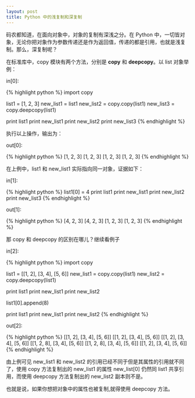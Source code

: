 ```yaml
---
layout: post
title: Python 中的浅复制和深复制
---
```

码农都知道，在面向对象中，对象的复制有深浅之分。在 Python 中，一切皆对象，无论你把对象作为参数传递还是作为返回值，传递的都是引用，也就是浅复制。那么，深复制呢？

在标准库中，copy 模块有两个方法，分别是 **copy** 和 **deepcopy**。以 list 对象举例：

in[0]:

{% highlight python %}
import copy

list1 = [1, 2, 3]
new_list1 = list1
new_list2 = copy.copy(list1)
new_list3 = copy.deepcopy(list1)

print list1
print new_list1
print new_list2
print new_list3
{% endhighlight %}

执行以上操作，输出为：

out[0]:

{% highlight python %}
[1, 2, 3]
[1, 2, 3]
[1, 2, 3]
[1, 2, 3]
{% endhighlight %}

在上例中，list1 和 new_list1 实际指向同一对象，证据如下：
	
in[1]:

{% highlight python %}
list1[0] = 4
print list1
print new_list1
print new_list2
print new_list3
{% endhighlight %}

out[1]:

{% highlight python %}
[4, 2, 3]
[4, 2, 3]
[1, 2, 3]
[1, 2, 3]
{% endhighlight %}


那 copy 和 deepcopy 的区别在哪儿？继续看例子

in[2]:

{% highlight python %}
import copy

list1 = [[1, 2], [3, 4], [5, 6]]
new_list1 = copy.copy(list1)
new_list2 = copy.deepcopy(list1)

print list1
print new_list1
print new_list2

list1[0].append(8)

print list1
print new_list1
print new_list2
{% endhighlight %}

out[2]:

{% highlight python %}
[[1, 2], [3, 4], [5, 6]]
[[1, 2], [3, 4], [5, 6]]
[[1, 2], [3, 4], [5, 6]]
[[1, 2, 8], [3, 4], [5, 6]]
[[1, 2, 8], [3, 4], [5, 6]]
[[1, 2], [3, 4], [5, 6]]
{% endhighlight %}


由上例可见 new_list1 和 new_list2 的引用已经不同于但是其属性的引用就不同了，使用 copy 方法复制出的 new_list1 的属性 new_list[0] 仍然同 list1 共享引用，而使用 deepcopy 方法复制出的 new_list2 副本则不是。

也就是说，如果你想把对象中的属性也被复制,就得使用 deepcopy 方法。
	
	
	
	
	
